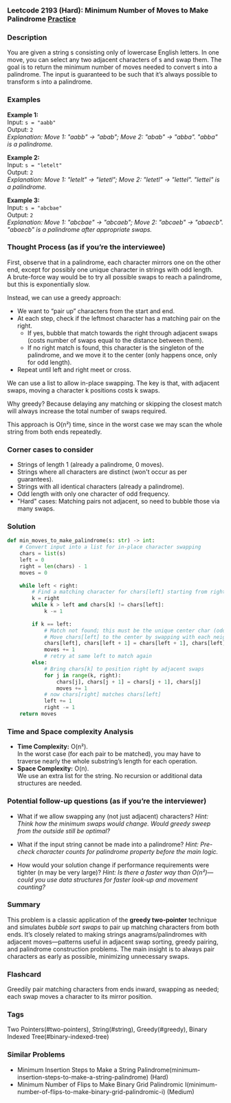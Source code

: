 ### Leetcode 2193 (Hard): Minimum Number of Moves to Make Palindrome [Practice](https://leetcode.com/problems/minimum-number-of-moves-to-make-palindrome)

### Description  
You are given a string s consisting only of lowercase English letters. In one move, you can select any two adjacent characters of s and swap them. The goal is to return the minimum number of moves needed to convert s into a palindrome. The input is guaranteed to be such that it’s always possible to transform s into a palindrome.

### Examples  

**Example 1:**  
Input: `s = "aabb"`  
Output: `2`  
*Explanation: Move 1: "aabb" → "abab"; Move 2: "abab" → "abba". "abba" is a palindrome.*

**Example 2:**  
Input: `s = "letelt"`  
Output: `2`  
*Explanation: Move 1: "letelt" → "letetl"; Move 2: "letetl" → "lettel". "lettel" is a palindrome.*

**Example 3:**  
Input: `s = "abcbae"`  
Output: `2`  
*Explanation: Move 1: "abcbae" → "abcaeb"; Move 2: "abcaeb" → "abaecb". "abaecb" is a palindrome after appropriate swaps.*

### Thought Process (as if you’re the interviewee)  
First, observe that in a palindrome, each character mirrors one on the other end, except for possibly one unique character in strings with odd length.  
A brute-force way would be to try all possible swaps to reach a palindrome, but this is exponentially slow.

Instead, we can use a greedy approach:

- We want to “pair up” characters from the start and end.
- At each step, check if the leftmost character has a matching pair on the right.  
    - If yes, bubble that match towards the right through adjacent swaps (costs number of swaps equal to the distance between them).
    - If no right match is found, this character is the singleton of the palindrome, and we move it to the center (only happens once, only for odd length).
- Repeat until left and right meet or cross.

We can use a list to allow in-place swapping. The key is that, with adjacent swaps, moving a character k positions costs k swaps.

Why greedy? Because delaying any matching or skipping the closest match will always increase the total number of swaps required.

This approach is O(n²) time, since in the worst case we may scan the whole string from both ends repeatedly.

### Corner cases to consider  
- Strings of length 1 (already a palindrome, 0 moves).
- Strings where all characters are distinct (won't occur as per guarantees).
- Strings with all identical characters (already a palindrome).
- Odd length with only one character of odd frequency.
- "Hard" cases: Matching pairs not adjacent, so need to bubble those via many swaps.

### Solution

```python
def min_moves_to_make_palindrome(s: str) -> int:
    # Convert input into a list for in-place character swapping
    chars = list(s)
    left = 0
    right = len(chars) - 1
    moves = 0
    
    while left < right:
        # Find a matching character for chars[left] starting from right
        k = right
        while k > left and chars[k] != chars[left]:
            k -= 1
        
        if k == left:
            # Match not found; this must be the unique center char (odd length)
            # Move chars[left] to the center by swapping with each neighbor
            chars[left], chars[left + 1] = chars[left + 1], chars[left]
            moves += 1
            # retry at same left to match again
        else:
            # Bring chars[k] to position right by adjacent swaps
            for j in range(k, right):
                chars[j], chars[j + 1] = chars[j + 1], chars[j]
                moves += 1
            # now chars[right] matches chars[left]
            left += 1
            right -= 1
    return moves
```

### Time and Space complexity Analysis  

- **Time Complexity:** O(n²).  
  In the worst case (for each pair to be matched), you may have to traverse nearly the whole substring’s length for each operation.
- **Space Complexity:** O(n).  
  We use an extra list for the string. No recursion or additional data structures are needed.

### Potential follow-up questions (as if you’re the interviewer)  

- What if we allow swapping any (not just adjacent) characters?
  *Hint: Think how the minimum swaps would change. Would greedy sweep from the outside still be optimal?*

- What if the input string cannot be made into a palindrome?
  *Hint: Pre-check character counts for palindrome property before the main logic.*

- How would your solution change if performance requirements were tighter (n may be very large)?
  *Hint: Is there a faster way than O(n²)—could you use data structures for faster look-up and movement counting?*

### Summary
This problem is a classic application of the **greedy two-pointer** technique and simulates *bubble sort swaps* to pair up matching characters from both ends. It’s closely related to making strings anagrams/palindromes with adjacent moves—patterns useful in adjacent swap sorting, greedy pairing, and palindrome construction problems. The main insight is to always pair characters as early as possible, minimizing unnecessary swaps.


### Flashcard
Greedily pair matching characters from ends inward, swapping as needed; each swap moves a character to its mirror position.

### Tags
Two Pointers(#two-pointers), String(#string), Greedy(#greedy), Binary Indexed Tree(#binary-indexed-tree)

### Similar Problems
- Minimum Insertion Steps to Make a String Palindrome(minimum-insertion-steps-to-make-a-string-palindrome) (Hard)
- Minimum Number of Flips to Make Binary Grid Palindromic I(minimum-number-of-flips-to-make-binary-grid-palindromic-i) (Medium)